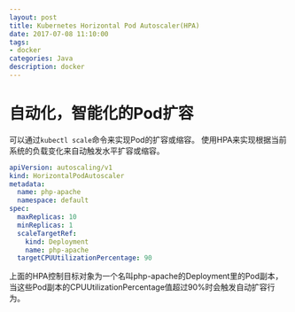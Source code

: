```yaml
---
layout: post
title: Kubernetes Horizontal Pod Autoscaler(HPA)
date: 2017-07-08 11:10:00
tags:
- docker
categories: Java
description: docker
---
```



# 自动化，智能化的Pod扩容

可以通过`kubectl scale`命令来实现Pod的扩容或缩容。
使用HPA来实现根据当前系统的负载变化来自动触发水平扩容或缩容。


```yaml
apiVersion: autoscaling/v1
kind: HorizontalPodAutoscaler
metadata: 
  name: php-apache
  namespace: default
spec:
  maxReplicas: 10
  minReplicas: 1
  scaleTargetRef:
    kind: Deployment
    name: php-apache
  targetCPUUtilizationPercentage: 90
```

上面的HPA控制目标对象为一个名叫php-apache的Deployment里的Pod副本，当这些Pod副本的CPUUtilizationPercentage值超过90%时会触发自动扩容行为。

